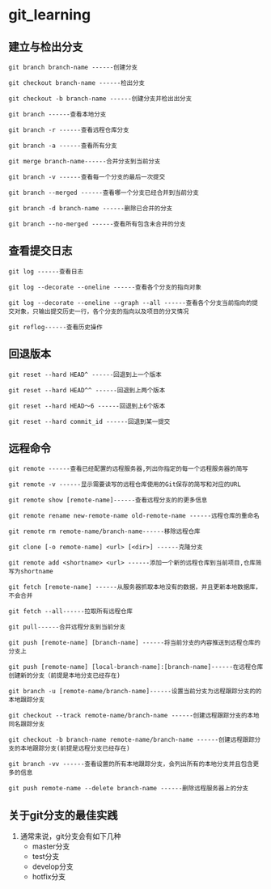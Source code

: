 # git_learning

## 建立与检出分支

`git branch branch-name ------创建分支`  

`git checkout branch-name ------检出分支`  

`git checkout -b branch-name ------创建分支并检出出分支`  

`git branch ------查看本地分支`  

`git branch -r ------查看远程仓库分支`  

`git branch -a ------查看所有分支`  

`git merge branch-name------合并分支到当前分支`    

`git branch -v ------查看每一个分支的最后一次提交`  

`git branch --merged ------查看哪一个分支已经合并到当前分支`  

`git branch -d branch-name ------删除已合并的分支`

`git branch --no-merged ------查看所有包含未合并的分支`  

## 查看提交日志

`git log ------查看日志`  

`git log --decorate --oneline ------查看各个分支的指向对象`  

`git log --decorate --oneline --graph --all ------查看各个分支当前指向的提交对象，只输出提交历史一行，各个分支的指向以及项目的分叉情况`

`git reflog------查看历史操作`  

## 回退版本  

`git reset --hard HEAD^ ------回退到上一个版本`  

`git reset --hard HEAD^^ ------回退到上两个版本`  

`git reset --hard HEAD～6 ------回退到上6个版本`  

`git reset --hard commit_id ------回退到某一提交`  

## 远程命令

`git remote ------查看已经配置的远程服务器,列出你指定的每一个远程服务器的简写`  

`git remote -v ------显示需要读写的远程仓库使用的Git保存的简写和对应的URL`  

`git remote show [remote-name]------查看远程分支的的更多信息`  

`git remote rename new-remote-name old-remote-name ------远程仓库的重命名` 

`git remote rm remote-name/branch-name------移除远程仓库`  

`git clone [-o remote-name] <url> [<dir>] ------克隆分支`  

`git remote add <shortname> <url> ------添加一个新的远程仓库到当前项目,仓库简写为shortname`  

`git fetch [remote-name] ------从服务器抓取本地没有的数据，并且更新本地数据库，不会合并`  

`git fetch --all------拉取所有远程仓库`  

`git pull------合并远程分支到当前分支` 

`git push [remote-name] [branch-name] ------将当前分支的内容推送到远程仓库的分支上`  

`git push [remote-name] [local-branch-name]:[branch-name]------在远程仓库创建新的分支（前提是本地分支已经存在)`   

`git branch -u [remote-name/branch-name]------设置当前分支为远程跟踪分支的的本地跟踪分支`  

`git checkout --track remote-name/branch-name ------创建远程跟踪分支的本地同名跟踪分支`  

`git checkout -b branch-name remote-name/branch-name ------创建远程跟踪分支的本地跟踪分支(前提是远程分支已经存在)`  

`git branch -vv ------查看设置的所有本地跟踪分支，会列出所有的本地分支并且包含更多的信息`  

`git push remote-name --delete branch-name ------删除远程服务器上的分支`  

## 关于git分支的最佳实践

1. 通常来说，git分支会有如下几种
	+ master分支
	+ test分支
	+ develop分支
	+ hotfix分支

